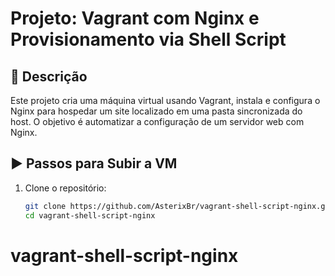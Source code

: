 # Projeto: Vagrant com Nginx e Provisionamento via Shell Script

## 📌 Descrição

Este projeto cria uma máquina virtual usando Vagrant, instala e configura o Nginx para hospedar um site localizado em uma pasta sincronizada do host. O objetivo é automatizar a configuração de um servidor web com Nginx.

## ▶️ Passos para Subir a VM

1. Clone o repositório:
   ```bash
   git clone https://github.com/AsterixBr/vagrant-shell-script-nginx.git
   cd vagrant-shell-script-nginx
# vagrant-shell-script-nginx
